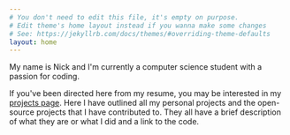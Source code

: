 ```yaml
---
# You don't need to edit this file, it's empty on purpose.
# Edit theme's home layout instead if you wanna make some changes
# See: https://jekyllrb.com/docs/themes/#overriding-theme-defaults
layout: home
---
```


My name is Nick and I'm currently a computer science student with a
passion for coding. 

If you've been directed here from my resume, you
may be interested in my [projects page](/projects). Here I have
outlined all my personal projects and the open-source projects that I
have contributed to. They all have a brief description of what they
are or what I did and a link to the code.
